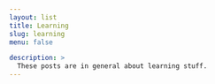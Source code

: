 ```yaml
---
layout: list
title: Learning
slug: learning
menu: false

description: >
  These posts are in general about learning stuff.
---
```


